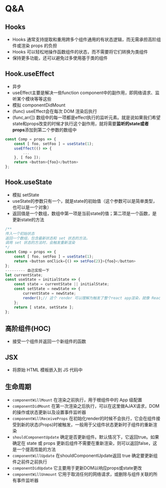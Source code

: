 # Q&A

## Hooks
- Hooks 通常支持提取和重用跨多个组件通用的有状态逻辑，而无需承担高阶组件或渲染 props 的负担
- Hooks 可以轻松地操作函数组件的状态，而不需要将它们转换为类组件
- 保持更多功能，还可以避免过多使用基于类的组件
## Hook.useEffect
- 异步
- useEffect主要是解决一些function component中的副作用，即网络请求、监听某个模块等等这些
- 模拟 componentDidMount
- (func) useEffect会在每次 DOM 渲染后执行
- (func,arr[]) 数组中的每一项都是effect执行的监听元素。就是说如果我们希望state和props改变的时候才执行这个副作用，就将需要**监听的state或者props**添加到第二个参数的数组中
``` js
const Comp = props => {
    const [ foo, setFoo ] = useState(1);
    useEffect(() => {
        ...
    }, [ foo ]);
    return <button>{foo}</button>
};
```
## Hook.useState 
- 模拟 setState
- useState的参数只有一个，就是state的初始值（这个参数可以是简单类型，也可以是一个对象）
- 返回值是一个数组，数组中第一项是当前state的值；第二项是一个函数，是更新state的方法
``` js
/**
传入一个初始状态
返回一个数组，包含最新状态和 set 状态的方法。
调用 set 状态的方法时，会触发重新渲染
*/
const Comp = props => {
    const [ foo, setFoo ] = useState(1);
    return <button onClick={() => setFoo(2)}>{foo}</button>
};
--------- 自己实现一下
let currentState;
const useState = initialState => {
    const state = currentState || initialState;
    const setState = newState => {
        currentState = newState;
        render();// 这个 render 可以理解为触发了整个react app渲染，就像 ReactDOM.render()
    };
    return [ state, setState ];
};

```

## 高阶组件(HOC)
- 接受一个组件并返回一个新组件的函数

## JSX 
- 将原始 HTML 模板嵌入到 JS 代码中

## 生命周期
- `componentWillMount` 在渲染之前执行，用于根组件中的 App 级配置
- `componentDidMount` 在第一次渲染之后执行，可以在这里做AJAX请求，DOM 的操作或状态更新以及设置事件监听器
- `componentWillReceiveProps` 在初始化render的时候不会执行，它会在组件接受到新的状态(Props)时被触发，一般用于父组件状态更新时子组件的重新渲染
- `shouldComponentUpdate` 确定是否更新组件。默认情况下，它返回true。如果确定在 state 或 props 更新后组件不需要在重新渲染，则可以返回false，这是一个提高性能的方法
- `componentWillUpdate` 在shouldComponentUpdate返回 true 确定要更新组件之前件之前执行
- `componentDidUpdate` 它主要用于更新DOM以响应props或state更改
- `componentWillUnmount` 它用于取消任何的网络请求，或删除与组件关联的所有事件监听器
